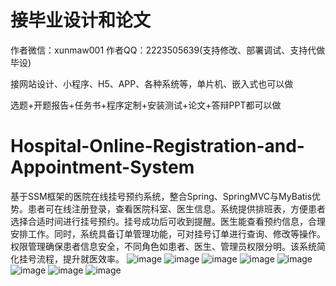 # 接毕业设计和论文
作者微信：xunmaw001  作者QQ：2223505639(支持修改、部署调试、支持代做毕设)

接网站设计、小程序、H5、APP、各种系统等，单片机、嵌入式也可以做

选题+开题报告+任务书+程序定制+安装测试+论文+答辩PPT都可以做
# Hospital-Online-Registration-and-Appointment-System
基于SSM框架的医院在线挂号预约系统，整合Spring、SpringMVC与MyBatis优势。患者可在线注册登录，查看医院科室、医生信息。系统提供排班表，方便患者选择合适时间进行挂号预约。挂号成功后可收到提醒。医生能查看预约信息，合理安排工作。同时，系统具备订单管理功能，可对挂号订单进行查询、修改等操作。权限管理确保患者信息安全，不同角色如患者、医生、管理员权限分明。该系统简化挂号流程，提升就医效率。
![image](https://github.com/user-attachments/assets/02993e4d-4ad2-45be-a1c4-61a3d8f1a6f8)
![image](https://github.com/user-attachments/assets/a95b361b-f4d4-4156-9c27-64c56881f2b8)
![image](https://github.com/user-attachments/assets/c71cfcf1-650b-43ec-8bab-518a0f35fcd9)
![image](https://github.com/user-attachments/assets/db7c0048-93b3-455f-bbf6-2859ba3b97f1)
![image](https://github.com/user-attachments/assets/8a3e2eea-9561-4341-a88d-9072d45498cc)
![image](https://github.com/user-attachments/assets/db1a0d4f-baa5-4739-8ba1-94d2c1d6dd0a)
![image](https://github.com/user-attachments/assets/df12bb21-0134-47dd-b35c-7ddba11993d9)
![image](https://github.com/user-attachments/assets/6645598e-08b3-4975-a805-e6ea7d6d2b8b)
